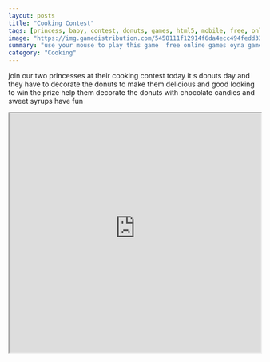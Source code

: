 ```yaml
---
layout: posts
title: "Cooking Contest"
tags: [princess, baby, contest, donuts, games, html5, mobile, free, online, games, oyna, game, free, games, play, play, games]
image: "https://img.gamedistribution.com/5458111f12914f6da4ecc494fedd3310.jpg"
summary: "use your mouse to play this game  free online games oyna game free games play play games"
category: "Cooking"
---
```


join our two princesses at their cooking contest today it s donuts day and they have to decorate the donuts to make them delicious and good looking to win the prize help them decorate the donuts with chocolate candies and sweet syrups have fun

<iframe width="100%" height="480px;" src="https://html5.gamedistribution.com/5458111f12914f6da4ecc494fedd3310/"></iframe>